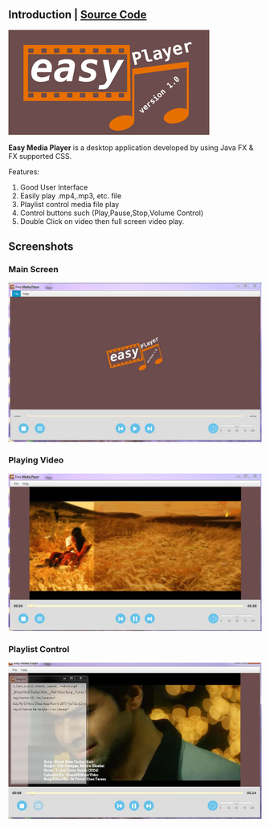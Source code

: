 ## Introduction | [<i class="fa fa-github"></i> Source Code](https://github.com/devbhuwan/easy-media-player)
![](easy_media_player_icon.png) 

**Easy Media Player** is a desktop application developed by using Java FX & FX supported CSS. 

Features:

1. Good User Interface
2. Easily play .mp4,.mp3, etc. file
3. Playlist control media file play
4. Control buttons such (Play,Pause,Stop,Volume Control)
5. Double Click on video then full screen video play.

## Screenshots

### Main Screen
![](easy_media_player_1.jpg)

### Playing Video
![](easy_media_player_2.jpg)

### Playlist Control
![](easy_media_player_3.jpg)